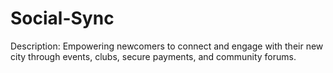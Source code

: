 # Social-Sync
Description: Empowering newcomers to connect and engage with their new city through events, clubs, secure payments, and community forums.

